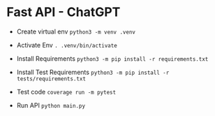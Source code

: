 # Fast API - ChatGPT

- Create virtual env
    `python3 -m venv .venv`

- Activate Env
    `. .venv/bin/activate`

- Install Requirements
    `python3 -m pip install -r requirements.txt`

- Install Test Requirements
    `python3 -m pip install -r tests/requirements.txt`

- Test code
    `coverage run -m pytest`

- Run API
    `python main.py`